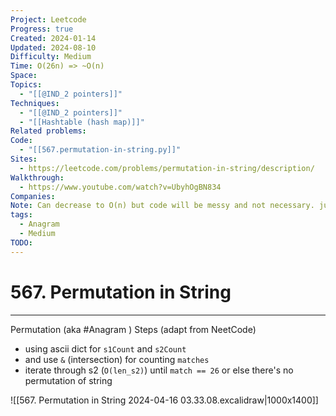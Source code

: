 ```yaml
---
Project: Leetcode
Progress: true
Created: 2024-01-14
Updated: 2024-08-10
Difficulty: Medium
Time: O(26n) => ~O(n)
Space: 
Topics:
  - "[[@IND_2 pointers]]"
Techniques:
  - "[[@IND_2 pointers]]"
  - "[[Hashtable (hash map)]]"
Related problems: 
Code:
  - "[[567.permutation-in-string.py]]"
Sites:
  - https://leetcode.com/problems/permutation-in-string/description/
Walkthrough:
  - https://www.youtube.com/watch?v=UbyhOgBN834
Companies: 
Note: Can decrease to O(n) but code will be messy and not necessary. just use dict check each char.
tags:
  - Anagram
  - Medium
TODO: 
---
```

# 567. Permutation in String
---

Permutation (aka #Anagram )
Steps (adapt from NeetCode)
- using ascii dict for `s1Count` and `s2Count`
- and use `&` (intersection) for counting `matches`
- iterate through s2 (`O(len_s2)`) until `match == 26` or else there's no permutation of string


![[567. Permutation in String 2024-04-16 03.33.08.excalidraw|1000x1400]]